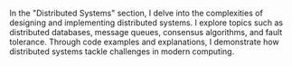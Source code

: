 In the "Distributed Systems" section, I delve into the complexities of designing and implementing distributed systems. I explore topics such as distributed databases, message queues, consensus algorithms, and fault tolerance. Through code examples and explanations, I demonstrate how distributed systems tackle challenges in modern computing.

